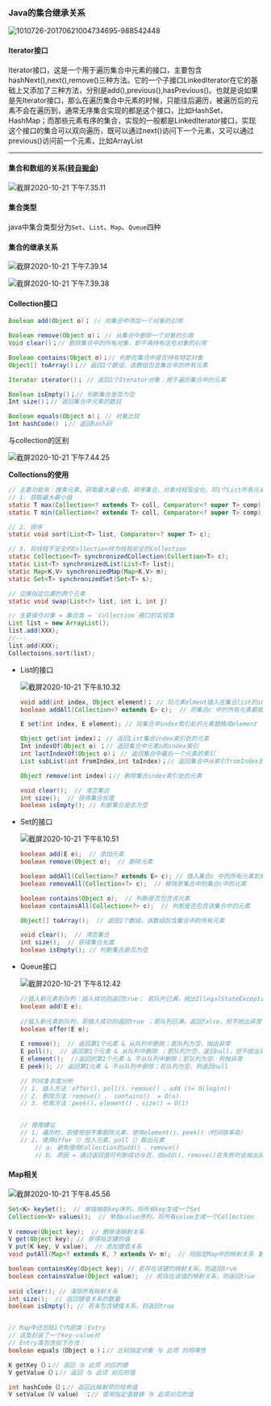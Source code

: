 ### Java的集合继承关系

![1010726-20170621004734695-988542448](https://images2015.cnblogs.com/blog/1010726/201706/1010726-20170621004734695-988542448.png)

#### Iterator接口

Iterator接口，这是一个用于遍历集合中元素的接口，主要包含hashNext(),next(),remove()三种方法。它的一个子接口LinkedIterator在它的基础上又添加了三种方法，分别是add(),previous(),hasPrevious()。也就是说如果是先Iterator接口，那么在遍历集合中元素的时候，只能往后遍历，被遍历后的元素不会在遍历到，通常无序集合实现的都是这个接口，比如HashSet，HashMap；而那些元素有序的集合，实现的一般都是LinkedIterator接口，实现这个接口的集合可以双向遍历，既可以通过next()访问下一个元素，又可以通过previous()访问前一个元素，比如ArrayList

---

#### 集合和数组的关系([转自掘金](https://juejin.im/entry/6844903741229891597))

![截屏2020-10-21 下午7.35.11](https://tva1.sinaimg.cn/large/007S8ZIlgy1gjx6q4fc4bj30y20asq71.jpg)



#### 集合类型

java中集合类型分为`Set`、`List`、`Map`、`Queue`四种

#### 集合的继承关系

![截屏2020-10-21 下午7.39.14](https://tva1.sinaimg.cn/large/007S8ZIlgy1gjx6uc7rkqj31ek0fgtc9.jpg)

![截屏2020-10-21 下午7.39.38](https://tva1.sinaimg.cn/large/007S8ZIlgy1gjx6uqc01lj30x00ca771.jpg)

#### Collection接口

```java
Boolean add(Object o)； // 向集合中添加一个对象的引用

Boolean remove(Object o)； // 从集合中删除一个对象的引用
Void clear()；// 删除集合中的所有对象，即不再持有这些对象的引用

Boolean contains(Object o)；// 判断在集合中是否持有特定对象
Object[] toArray()；// 返回1个数组，该数组包含集合中的所有元素

Iterator iterator()； // 返回1个Iterator对象：用于遍历集合中的元素

Boolean isEmpty()；// 判断集合是否为空
Int size()；// 返回集合中元素的数目

Boolean equals(Object o)； // 对象比较
Int hashCode() ；// 返回hash码 
```

与collection的区别

![截屏2020-10-21 下午7.44.25](https://tva1.sinaimg.cn/large/007S8ZIlgy1gjx6zoj5baj30xo0b0q6h.jpg)

**Collections的使用**

```java
// 主要功能有：搜索元素、获取最大最小值、排序集合、对象线程安全化、将1个List所有元素复制到另1个 等
// 1. 获取最大最小值
static T max(Collection<? extends T> coll, Comparator<? super T> comp); 
static T min(Collection<? extends T> coll, Comparator<? super T> comp); 

// 2. 排序 
static void sort(List<T> list, Comparator<? super T> c); 

// 3. 将线程不安全的Collection转为线程安全的Collection 
static Collection<T> synchronizedCollection(Collection<T> c); 
static List<T> synchronizedList(List<T> list); 
static Map<K,V> synchronizedMap(Map<K,V> m); 
static Set<T> synchronizedSet(Set<T> s);

// 交换指定位置的两个元素 
static void swap(List<?> list, int i, int j) 

// 主要操作对象 = 集合类 = `Collection`接口的实现类
List list = new ArrayList(); 
list.add(XXX); 
//··· 
list.add(XXX); 
Collectoions.sort(list);
```

- List的接口

  ![截屏2020-10-21 下午8.10.32](https://tva1.sinaimg.cn/large/007S8ZIlgy1gjx7qv62hlj30wa0n20xc.jpg)

  ```java
  void add(int index, Object element)； // 将元素elment插入在集合list的index处
  boolean addAll(Collection<? extends E> c);  // 将集合c 中的所有元素都插入到列表中的指定位置index处
  
  E set(int index, E element); // 将集合中index索引处的元素替换成element
  
  Object get(int index)； // 返回List集合index索引处的元素
  Int indexOf(Object o) ；// 返回集合中元素o的index索引
  int lastIndexOf(Object o)； // 返回集合中最后一个元素的索引
  List subList(int fromIndex,int toIndex)；// 返回集合中从索引fromIndex到toIndex索引处的元素集合
  
  Object remove(int index)；// 删除集合index索引处的元素
  
  void clear();  // 清空集合
  int size();  // 获得集合长度
  boolean isEmpty(); // 判断集合是否为空
  ```

- Set的接口

  ![截屏2020-10-21 下午8.10.51](https://tva1.sinaimg.cn/large/007S8ZIlgy1gjx7r6yi6ij30xu0jm0x8.jpg)

  ```java
  boolean add(E e);  // 添加元素
  boolean remove(Object o);  // 删除元素
  
  boolean addAll(Collection<? extends E> c); // 插入集合c 中的所有元素到集合中
  boolean removeAll(Collection<?> c);  // 移除原集合中的集合c中的元素
  
  boolean contains(Object o);  // 判断是否包含该元素
  boolean containsAll(Collection<?> c);  // 判断是否包含该集合中的元素
  
  Object[] toArray();  // 返回1个数组，该数组包含集合中的所有元素
  
  void clear();  // 清空集合
  int size();  // 获得集合长度
  boolean isEmpty(); // 判断集合是否为空
  ```

- Queue接口

  ![截屏2020-10-21 下午8.12.42](https://tva1.sinaimg.cn/large/007S8ZIlgy1gjx7t4zrhrj30zo0iodkt.jpg)

  ```java
  //插入新元素到队列：插入成功则返回true； 若队列已满，抛出IllegalStateException异常 
  boolean add(E e); 
   
  //插入新元素到队列，若插入成功则返回true ；若队列已满，返回false，但不抛出异常 
  boolean offer(E e); 
   
  E remove();  // 返回第1个元素 & 从队列中删除；若队列为空，抛出异常 
  E poll();  // 返回第1个元素 & 从队列中删除 ；若队列为空，返回null，但不抛出异常 
  E element();  //返回的第1个元素 & 不从队列中删除；若队列为空，则抛异常 
  E peek(); // 返回第1元素 & 不从队列中删除；若队列为空，则返回null
  
  // 时间复杂度分析
  // 1. 插入方法：offer()、poll()、remove() 、add ()= O(log(n)) 
  // 2. 删除方法：remove() 、 contains()  = O(n) 
  // 3. 检索方法：peek()、element() 、size() = O(1)
  
  
  // 使用建议
  // 1. 遍历时，若使用但不需删除元素，使用element()、peek()（时间效率高）
  // 2. 使用offer（）加入元素、poll（）取出元素
      // a. 避免使用Collection的add() 、remove()
      // b. 原因 = 通过返回值可判断成功与否，但add()、remove()在失败时会抛出异常
  ```

#### Map相关

![截屏2020-10-21 下午8.45.56](https://tva1.sinaimg.cn/large/007S8ZIlgy1gjx8rp1ublj311c0l2gp8.jpg)

```java
Set<K> keySet();  // 单独抽取key序列，将所有key生成一个Set
Collection<V> values();  // 单独value序列，将所有value生成一个Collection
 
V remove(Object key);  // 删除该映射关系
V get(Object key); // 获得指定键的值
V put(K key, V value);  // 添加键值关系
void putAll(Map<? extends K, ? extends V> m);  // 将指定Map中的映射关系 复制到 此Map中

boolean containsKey(Object key); // 若存在该键的映射关系，则返回true
boolean containsValue(Object value);  // 若存在该值的映射关系，则返回true
 
void clear(); // 清除所有映射关系
int size();  // 返回键值关系的数量
boolean isEmpty(); // 若未包含键值关系，则返回true


// Map中还包括1个内部类：Entry
// 该类封装了一个key-value对
// Entry类包含如下方法：
boolean equals（Object o ）；// 比较指定对象 与 此项 的相等性

K getKey（）；// 返回 与 此项 对应的键
V getValue（）；// 返回 与 此项 对应的值

int hashCode（）；// 返回此映射项的哈希值
V setValue（V value） ；// 使用指定值替换 与 此项对应的值
```



